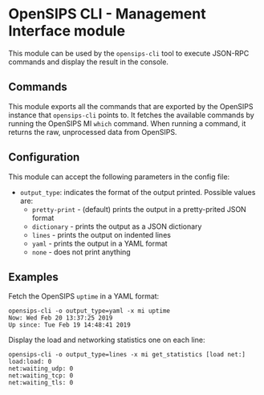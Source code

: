 # OpenSIPS CLI - Management Interface module

This module can be used by the `opensips-cli` tool to execute JSON-RPC
commands and display the result in the console.

## Commands

This module exports all the commands that are exported by the OpenSIPS
instance that `opensips-cli` points to. It fetches the available commands by
running the OpenSIPS MI `which` command. When running a command, it returns
the raw, unprocessed data from OpenSIPS.

## Configuration

This module can accept the following parameters in the config file:
* `output_type`: indicates the format of the output printed. Possible values
are:
  * `pretty-print` - (default) prints the output in a pretty-prited JSON format
  * `dictionary` - prints the output as a JSON dictionary
  * `lines` - prints the output on indented lines
  * `yaml` - prints the output in a YAML format
  * `none` - does not print anything

## Examples

Fetch the OpenSIPS `uptime` in a YAML format:
```
opensips-cli -o output_type=yaml -x mi uptime
Now: Wed Feb 20 13:37:25 2019
Up since: Tue Feb 19 14:48:41 2019
```

Display the load and networking statistics one on each line:
```
opensips-cli -o output_type=lines -x mi get_statistics [load net:]
load:load: 0
net:waiting_udp: 0
net:waiting_tcp: 0
net:waiting_tls: 0
```
